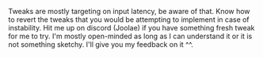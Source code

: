 Tweaks are mostly targeting on input latency, be aware of that. Know how to revert the tweaks that you would be attempting to implement in case of instability. Hit me up on discord (Joolae) if you have something fresh tweak for me to try. I'm mostly open-minded as long as I can understand it or it is not something sketchy. I'll give you my feedback on it ^^.